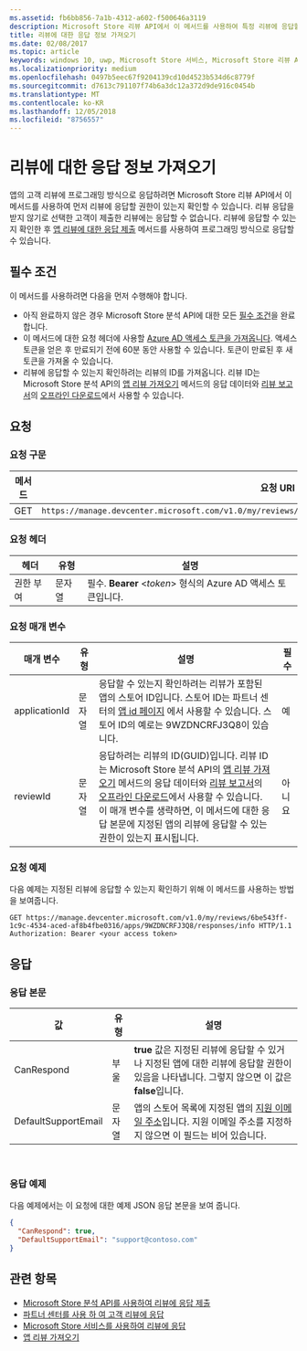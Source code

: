 ```yaml
---
ms.assetid: fb6bb856-7a1b-4312-a602-f500646a3119
description: Microsoft Store 리뷰 API에서 이 메서드를 사용하여 특정 리뷰에 응답할 수 있는지, 지정된 앱에 대한 리뷰에 응답할 수 있는지 판단할 수 있습니다.
title: 리뷰에 대한 응답 정보 가져오기
ms.date: 02/08/2017
ms.topic: article
keywords: windows 10, uwp, Microsoft Store 서비스, Microsoft Store 리뷰 API, 응답 정보
ms.localizationpriority: medium
ms.openlocfilehash: 0497b5eec67f9204139cd10d4523b534d6c8779f
ms.sourcegitcommit: d7613c791107f74b6a3dc12a372d9de916c0454b
ms.translationtype: MT
ms.contentlocale: ko-KR
ms.lasthandoff: 12/05/2018
ms.locfileid: "8756557"
---
```

# <a name="get-response-info-for-reviews"></a>리뷰에 대한 응답 정보 가져오기

앱의 고객 리뷰에 프로그래밍 방식으로 응답하려면 Microsoft Store 리뷰 API에서 이 메서드를 사용하여 먼저 리뷰에 응답할 권한이 있는지 확인할 수 있습니다. 리뷰 응답을 받지 않기로 선택한 고객이 제출한 리뷰에는 응답할 수 없습니다. 리뷰에 응답할 수 있는지 확인한 후 [앱 리뷰에 대한 응답 제출](submit-responses-to-app-reviews.md) 메서드를 사용하여 프로그래밍 방식으로 응답할 수 있습니다.


## <a name="prerequisites"></a>필수 조건

이 메서드를 사용하려면 다음을 먼저 수행해야 합니다.

* 아직 완료하지 않은 경우 Microsoft Store 분석 API에 대한 모든 [필수 조건](respond-to-reviews-using-windows-store-services.md#prerequisites)을 완료합니다.
* 이 메서드에 대한 요청 헤더에 사용할 [Azure AD 액세스 토큰을 가져옵니다](respond-to-reviews-using-windows-store-services.md#obtain-an-azure-ad-access-token). 액세스 토큰을 얻은 후 만료되기 전에 60분 동안 사용할 수 있습니다. 토큰이 만료된 후 새 토큰을 가져올 수 있습니다.
* 리뷰에 응답할 수 있는지 확인하려는 리뷰의 ID를 가져옵니다. 리뷰 ID는 Microsoft Store 분석 API의 [앱 리뷰 가져오기](get-app-reviews.md) 메서드의 응답 데이터와 [리뷰 보고서](../publish/reviews-report.md)의 [오프라인 다운로드](../publish/download-analytic-reports.md)에서 사용할 수 있습니다.

## <a name="request"></a>요청


### <a name="request-syntax"></a>요청 구문

| 메서드 | 요청 URI                                                      |
|--------|------------------------------------------------------------------|
| GET    | ```https://manage.devcenter.microsoft.com/v1.0/my/reviews/{reviewId}/apps/{applicationId}/responses/info``` |


### <a name="request-header"></a>요청 헤더

| 헤더        | 유형   | 설명                                                                 |
|---------------|--------|-----------------------------------------------------------------------------|
| 권한 부여 | 문자열 | 필수. **Bearer** &lt;*token*&gt; 형식의 Azure AD 액세스 토큰입니다. |


### <a name="request-parameters"></a>요청 매개 변수

| 매개 변수        | 유형   | 설명                                     |  필수  |
|---------------|--------|--------------------------------------------------|--------------|
| applicationId | 문자열 | 응답할 수 있는지 확인하려는 리뷰가 포함된 앱의 스토어 ID입니다. 스토어 ID는 파트너 센터의 [앱 id 페이지](../publish/view-app-identity-details.md) 에서 사용할 수 있습니다. 스토어 ID의 예로는 9WZDNCRFJ3Q8이 있습니다. |  예  |
| reviewId | 문자열 | 응답하려는 리뷰의 ID(GUID)입니다. 리뷰 ID는 Microsoft Store 분석 API의 [앱 리뷰 가져오기](get-app-reviews.md) 메서드의 응답 데이터와 [리뷰 보고서](../publish/reviews-report.md)의 [오프라인 다운로드](../publish/download-analytic-reports.md)에서 사용할 수 있습니다. <br/>이 매개 변수를 생략하면, 이 메서드에 대한 응답 본문에 지정된 앱의 리뷰에 응답할 수 있는 권한이 있는지 표시됩니다. |  아니요  |


### <a name="request-example"></a>요청 예제

다음 예제는 지정된 리뷰에 응답할 수 있는지 확인하기 위해 이 메서드를 사용하는 방법을 보여줍니다.

```syntax
GET https://manage.devcenter.microsoft.com/v1.0/my/reviews/6be543ff-1c9c-4534-aced-af8b4fbe0316/apps/9WZDNCRFJ3Q8/responses/info HTTP/1.1
Authorization: Bearer <your access token>
```

## <a name="response"></a>응답


### <a name="response-body"></a>응답 본문

| 값      | 유형   | 설명    |  
|------------|--------|-----------------------|
| CanRespond      | 부울  | **true** 값은 지정된 리뷰에 응답할 수 있거나 지정된 앱에 대한 리뷰에 응답할 권한이 있음을 나타냅니다. 그렇지 않으면 이 값은 **false**입니다.       |
| DefaultSupportEmail  | 문자열 |  앱의 스토어 목록에 지정된 앱의 [지원 이메일 주소](../publish/enter-app-properties.md#support-contact-info)입니다. 지원 이메일 주소를 지정하지 않으면 이 필드는 비어 있습니다.    |

 
### <a name="response-example"></a>응답 예제

다음 예제에서는 이 요청에 대한 예제 JSON 응답 본문을 보여 줍니다.

```json
{
  "CanRespond": true,
  "DefaultSupportEmail": "support@contoso.com"
}
```

## <a name="related-topics"></a>관련 항목

* [Microsoft Store 분석 API를 사용하여 리뷰에 응답 제출](submit-responses-to-app-reviews.md)
* [파트너 센터를 사용 하 여 고객 리뷰에 응답](../publish/respond-to-customer-reviews.md)
* [Microsoft Store 서비스를 사용하여 리뷰에 응답](respond-to-reviews-using-windows-store-services.md)
* [앱 리뷰 가져오기](get-app-reviews.md)
